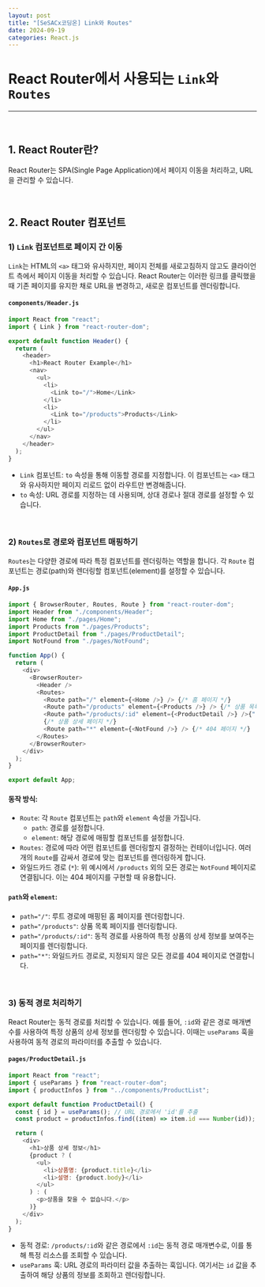 ```yaml
---
layout: post
title: "[SeSACx코딩온] Link와 Routes"
date: 2024-09-19
categories: React.js
---
```


# React Router에서 사용되는 `Link`와 `Routes`

<hr>
<br>

## 1. React Router란?

React Router는 SPA(Single Page Application)에서 페이지 이동을 처리하고, URL을 관리할 수 있습니다.

<br>

## 2. React Router 컴포넌트

### 1) `Link` 컴포넌트로 페이지 간 이동

`Link`는 HTML의 `<a>` 태그와 유사하지만, 페이지 전체를 새로고침하지 않고도 클라이언트 측에서 페이지 이동을 처리할 수 있습니다. React Router는 이러한 링크를 클릭했을 때 기존 페이지를 유지한 채로 URL을 변경하고, 새로운 컴포넌트를 렌더링합니다.

#### `components/Header.js`

```js
import React from "react";
import { Link } from "react-router-dom";

export default function Header() {
  return (
    <header>
      <h1>React Router Example</h1>
      <nav>
        <ul>
          <li>
            <Link to="/">Home</Link>
          </li>
          <li>
            <Link to="/products">Products</Link>
          </li>
        </ul>
      </nav>
    </header>
  );
}
```

- `Link` 컴포넌트: `to` 속성을 통해 이동할 경로를 지정합니다. 이 컴포넌트는 `<a>` 태그와 유사하지만 페이지 리로드 없이 라우트만 변경해줍니다.
- `to` 속성: URL 경로를 지정하는 데 사용되며, 상대 경로나 절대 경로를 설정할 수 있습니다.

<br>

### 2) `Routes`로 경로와 컴포넌트 매핑하기

`Routes`는 다양한 경로에 따라 특정 컴포넌트를 렌더링하는 역할을 합니다. 각 `Route` 컴포넌트는 경로(path)와 렌더링할 컴포넌트(element)를 설정할 수 있습니다.

#### `App.js`

```js
import { BrowserRouter, Routes, Route } from "react-router-dom";
import Header from "./components/Header";
import Home from "./pages/Home";
import Products from "./pages/Products";
import ProductDetail from "./pages/ProductDetail";
import NotFound from "./pages/NotFound";

function App() {
  return (
    <div>
      <BrowserRouter>
        <Header />
        <Routes>
          <Route path="/" element={<Home />} /> {/* 홈 페이지 */}
          <Route path="/products" element={<Products />} /> {/* 상품 목록 페이지 */}
          <Route path="/products/:id" element={<ProductDetail />} />{" "}
          {/* 상품 상세 페이지 */}
          <Route path="*" element={<NotFound />} /> {/* 404 페이지 */}
        </Routes>
      </BrowserRouter>
    </div>
  );
}

export default App;
```

#### 동작 방식:

- `Route`: 각 `Route` 컴포넌트는 `path`와 `element` 속성을 가집니다.
  - `path`: 경로를 설정합니다.
  - `element`: 해당 경로에 매핑할 컴포넌트를 설정합니다.
- `Routes`: 경로에 따라 어떤 컴포넌트를 렌더링할지 결정하는 컨테이너입니다. 여러 개의 `Route`를 감싸서 경로에 맞는 컴포넌트를 렌더링하게 합니다.
- 와일드카드 경로 (`*`): 위 예시에서 `/products` 외의 모든 경로는 `NotFound` 페이지로 연결됩니다. 이는 404 페이지를 구현할 때 유용합니다.

#### `path`와 `element`:

- `path="/"`: 루트 경로에 매핑된 홈 페이지를 렌더링합니다.
- `path="/products"`: 상품 목록 페이지를 렌더링합니다.
- `path="/products/:id"`: 동적 경로를 사용하여 특정 상품의 상세 정보를 보여주는 페이지를 렌더링합니다.
- `path="*"`: 와일드카드 경로로, 지정되지 않은 모든 경로를 404 페이지로 연결합니다.

<br>

### 3) 동적 경로 처리하기

React Router는 동적 경로를 처리할 수 있습니다. 예를 들어, `:id`와 같은 경로 매개변수를 사용하여 특정 상품의 상세 정보를 렌더링할 수 있습니다. 이때는 `useParams` 훅을 사용하여 동적 경로의 파라미터를 추출할 수 있습니다.

#### `pages/ProductDetail.js`

```js
import React from "react";
import { useParams } from "react-router-dom";
import { productInfos } from "../components/ProductList";

export default function ProductDetail() {
  const { id } = useParams(); // URL 경로에서 'id'를 추출
  const product = productInfos.find((item) => item.id === Number(id)); // 해당 상품 정보를 가져옴

  return (
    <div>
      <h1>상품 상세 정보</h1>
      {product ? (
        <ul>
          <li>상품명: {product.title}</li>
          <li>설명: {product.body}</li>
        </ul>
      ) : (
        <p>상품을 찾을 수 없습니다.</p>
      )}
    </div>
  );
}
```

- 동적 경로: `/products/:id`와 같은 경로에서 `:id`는 동적 경로 매개변수로, 이를 통해 특정 리소스를 조회할 수 있습니다.
- `useParams` 훅: URL 경로의 파라미터 값을 추출하는 훅입니다. 여기서는 `id` 값을 추출하여 해당 상품의 정보를 조회하고 렌더링합니다.

<br>
